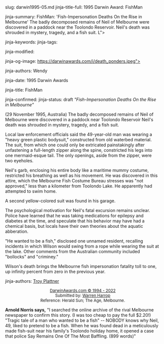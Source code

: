 slug: darwin1995-05.md
jinja-title-full: 1995 Darwin Award: FishMan

jinja-summary: FishMan: 'Fish-Impersonation Deaths On the Rise in Melbourne' The badly decomposed remains of Neil of Melbourne were discovered in a paddock near the Toolondo Reservoir. Neil's death was shrouded in mystery, tragedy, and a fish suit. L">

jinja-keywords:
jinja-tags:

jinja-modified:

jinja-og-image: https://darwinawards.com/i/death_ponders.jpeg">

jinja-authors: Wendy

jinja-date: 1995 Darwin Awards


jinja-title: FishMan


jinja-confirmed:
jinja-status: draft
<I>"Fish-Impersonation Deaths On the Rise in Melbourne"
</I>

(29 November 1995, Australia) The badly decomposed remains of Neil of
Melbourne were discovered in a paddock near Toolondo Reservoir Neil's death
was shrouded in mystery, tragedy, and a fish suit.

Local law enforcement officials said the 49-year-old man was wearing a
"heavy green plastic bodysuit," constructed from old waterbed material.
The suit, from which one could only be extricated painstakingly after
unfastening a full-length zipper along the spine, constricted his legs into
one mermaid-esque tail.	 The only openings, aside from the zipper, were two
eyeholes.

Neil's garb, enclosing his entire body like a maritime mummy costume,
restricted his breathing as well as his movement. He was discovered in
this attire, which the Melbourne Fish Costume Bureau stresses was "not
approved," less than a kilometer from Toolondo Lake. He apparently had
attempted to swim home.

A second yellow-colored suit was found in his garage.

The psychological motivation for Neil's fatal excursion remains
unclear. Police have learned that he was taking medications for epilepsy
and diabetes at the time, and speculate that his behavior may have had a
chemical basis, but locals have their own theories about the aquatic
abberation.

"He wanted to be a fish," disclosed one unnamed resident, recalling
incidents in which Wilson would swing from a rope while wearing the suit at
the lake. Other comments from the Australian community included "bollocks"
and "criminey."

Wilson's death brings the Melbourne fish impersonation fatality toll to
one, up infinity percent from zero in the previous year.

jinja-authors: <A href="mailto:REMOVE=">Troy Plattner</A>
		<P align="center"><FONT size="-7"><A href="http://darwinawards.com/misc/copyright.html"><FONT size="-1">DarwinAwards.com &copy; 1994 - 2022</A></FONT></FONT>
<FONT size="-1"><BR>
		 Submitted by: <A href="mailto:REMOVE-wazz@bud.cc.swin.edu.au">Warren Harrop<BR>
		 </A>Reference: Herald Sun; The Age, Melbourne.</FONT>

<B>Arnold Norris says,</B> "I searched the online archive of the rival
Melbourne newspaper to confirm this story. (I was too cheap to pay the
full $2.20!) "Tragic tale of a man who wanted to be a fish" -- NOBODY
knows why Neil, 49, liked to pretend to be a fish. When he was found dead
in a meticulously made fish-suit near his family's Toolondo holiday home,
it opened a case that police Say Remains One Of The Most Baffling. (899
words)" <!-- Neil Gordon Wilson -->

</TR>
</TABLE>

<!--#include virtual="/inc/votebar_viewvoteonly" -->



</H2>
</CENTER>

<!--#include file=nav_1995.html -->


